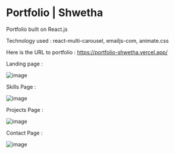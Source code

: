 # Portfolio | Shwetha

Portfolio built on React.js

Technology used : react-multi-carousel, emailjs-com, animate.css

Here is the URL to portfolio :  https://portfolio-shwetha.vercel.app/

Landing page : 

![image](https://user-images.githubusercontent.com/107784718/195970499-d8731b41-ee14-4a8e-8c2a-e3f2c78a24f3.png)

Skills Page :

![image](https://user-images.githubusercontent.com/107784718/186601569-6f081dcd-ca78-4946-8494-3edd1586f4c6.png)

Projects Page :

![image](https://user-images.githubusercontent.com/107784718/186601754-8812a0f1-734a-415e-a828-427885c0124a.png)

Contact Page :

![image](https://user-images.githubusercontent.com/107784718/186601901-c3c6a678-40b7-4cf6-bd87-8ce7e0a44bcd.png)
